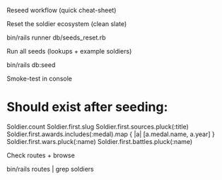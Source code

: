 Reseed workflow (quick cheat-sheet)

Reset the soldier ecosystem (clean slate)

bin/rails runner db/seeds_reset.rb


Run all seeds (lookups + example soldiers)

bin/rails db:seed


Smoke-test in console

# Should exist after seeding:
Soldier.count
Soldier.first.slug
Soldier.first.sources.pluck(:title)
Soldier.first.awards.includes(:medal).map { |a| [a.medal.name, a.year] }
Soldier.first.wars.pluck(:name)
Soldier.first.battles.pluck(:name)


Check routes + browse

bin/rails routes | grep soldiers